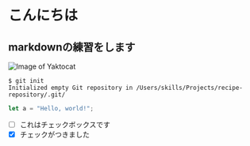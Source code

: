 # こんにちは

## markdownの練習をします

![Image of Yaktocat](https://octodex.github.com/images/yaktocat.png)

```
$ git init
Initialized empty Git repository in /Users/skills/Projects/recipe-repository/.git/
```
``` javascript
let a = "Hello, world!";
```
- [ ] これはチェックボックスです
- [x] チェックがつきました
